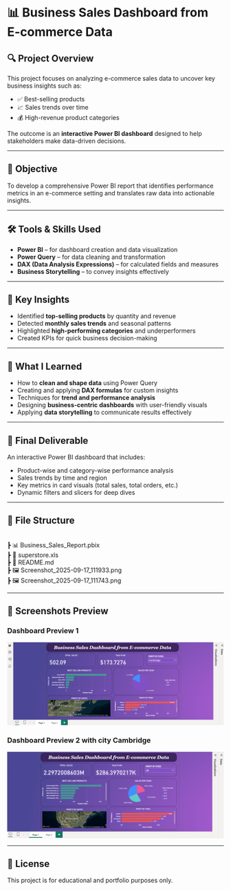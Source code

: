 # 📊 Business Sales Dashboard from E-commerce Data

## 🔍 Project Overview

This project focuses on analyzing e-commerce sales data to uncover key business insights such as:

- ✅ Best-selling products
- 📈 Sales trends over time
- 💰 High-revenue product categories

The outcome is an **interactive Power BI dashboard** designed to help stakeholders make data-driven decisions.

---

## 🎯 Objective

To develop a comprehensive Power BI report that identifies performance metrics in an e-commerce setting and translates raw data into actionable insights.

---

## 🛠️ Tools & Skills Used

- **Power BI** – for dashboard creation and data visualization  
- **Power Query** – for data cleaning and transformation  
- **DAX (Data Analysis Expressions)** – for calculated fields and measures  
- **Business Storytelling** – to convey insights effectively  

---

## 📌 Key Insights

- Identified **top-selling products** by quantity and revenue  
- Detected **monthly sales trends** and seasonal patterns  
- Highlighted **high-performing categories** and underperformers  
- Created KPIs for quick business decision-making  

---

## 🧠 What I Learned

- How to **clean and shape data** using Power Query  
- Creating and applying **DAX formulas** for custom insights  
- Techniques for **trend and performance analysis**  
- Designing **business-centric dashboards** with user-friendly visuals  
- Applying **data storytelling** to communicate results effectively  

---

## 🏁 Final Deliverable

An interactive Power BI dashboard that includes:

- Product-wise and category-wise performance analysis  
- Sales trends by time and region  
- Key metrics in card visuals (total sales, total orders, etc.)  
- Dynamic filters and slicers for deep dives  

---

## 📁 File Structure  
<br>
┣ 📊 Business_Sales_Report.pbix <br>
┣ 📄 superstore.xls <br>
┣ 📄 README.md <br>
┣ 🖼️ Screenshot_2025-09-17_111933.png <br>
┣ 🖼️ Screenshot_2025-09-17_111743.png <br>

---

## 📸 Screenshots Preview  

### Dashboard Preview 1  
![Dashboard Screenshot 1](./Screenshot%202025-09-17%20111933.png)

### Dashboard Preview 2 with city Cambridge  
![Dashboard Screenshot 2](./Screenshot%202025-09-17%20111743.png)


---

## 📎 License

This project is for educational and portfolio purposes only.
 
